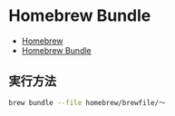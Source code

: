 # Homebrew Bundle
- [Homebrew](https://github.com/Homebrew/brew)
- [Homebrew Bundle](https://github.com/Homebrew/homebrew-bundle)

## 実行方法
```sh
brew bundle --file homebrew/brewfile/〜
```
